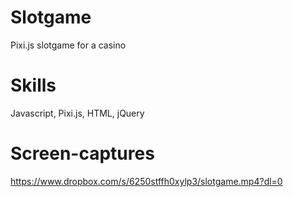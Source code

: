 # Slotgame
Pixi.js slotgame for a casino

# Skills
Javascript, Pixi.js, HTML, jQuery

# Screen-captures
https://www.dropbox.com/s/6250stffh0xylp3/slotgame.mp4?dl=0
